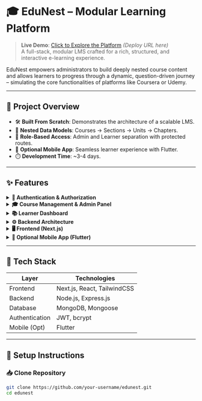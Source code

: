 # 🎓 EduNest – Modular Learning Platform

> **Live Demo**: [Click to Explore the Platform](#) *(Deploy URL here)*  
> A full-stack, modular LMS crafted for a rich, structured, and interactive e-learning experience.

EduNest empowers administrators to build deeply nested course content and allows learners to progress through a dynamic, question-driven journey – simulating the core functionalities of platforms like Coursera or Udemy.

---

## 🚀 Project Overview

- 🛠️ **Built From Scratch**: Demonstrates the architecture of a scalable LMS.
- 📂 **Nested Data Models**: Courses → Sections → Units → Chapters.
- 🔐 **Role-Based Access**: Admin and Learner separation with protected routes.
- 📱 **Optional Mobile App**: Seamless learner experience with Flutter.
- ⏱️ **Development Time**: ~3-4 days.

---

## ✨ Features

<details>
  <summary><strong>🔐 Authentication & Authorization</strong></summary>

- Secure JWT-based login & registration.
- Role-based route & feature access: `Admin`, `Learner`.
- Input sanitization and robust validation.
- Encrypted passwords using `bcrypt`.

</details>

<details>
  <summary><strong>🎓 Course Management & Admin Panel</strong></summary>

- Fully dynamic, deeply nested structure:
  - `Course` → `Section` → `Unit` → `Chapter`.
- Rich content per chapter:
  - ✅ Multiple Choice
  - ✍️ Fill in the Blank
  - 📝 Text Response
  - 🎙️ Audio Answer *(Bonus Feature)*
- Admin privileges:
  - Create, edit, and reorganize course structures.

</details>

<details>
  <summary><strong>📚 Learner Dashboard</strong></summary>

- Personalized course dashboard with progress memory.
- Resume from last learned chapter.
- Attempt chapter-level questions.
- Get instant performance summaries.

</details>

<details>
  <summary><strong>⚙️ Backend Architecture</strong></summary>

- Built with **Node.js + Express + MongoDB**.
- REST APIs for:
  - Users, Courses, Sections, Units, Chapters, Questions, Progress.
- Clean nested population with `Mongoose`.
- Password hashing & validation.
- Strong error handling and schema validation.

</details>

<details>
  <summary><strong>🖥 Frontend (Next.js)</strong></summary>

- Built with **Next.js**, **React**, and **TailwindCSS**.
- SSR/SSG for SEO-ready public pages.
- Role-based dynamic routing.
- Nested UI structure using accordions/tree views.
- Global state via `React Context`.

</details>

<details>
  <summary><strong>📱 Optional Mobile App (Flutter)</strong></summary>

- Cross-platform mobile interface for learners.
- Core features:
  - Login
  - Course Exploration
  - Chapter Navigation
  - Question Attempting
- Real-time API sync for tracking progress.

</details>

---

## 🧩 Tech Stack

| Layer         | Technologies                                |
|---------------|---------------------------------------------|
| Frontend      | Next.js, React, TailwindCSS                 |
| Backend       | Node.js, Express.js                         |
| Database      | MongoDB, Mongoose                           |
| Authentication| JWT, bcrypt                                 |
| Mobile (Opt)  | Flutter                                     |

---

## 🧪 Setup Instructions

### 📥 Clone Repository

```bash
git clone https://github.com/your-username/edunest.git
cd edunest
